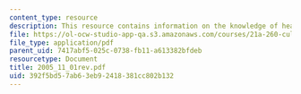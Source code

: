 ```yaml
---
content_type: resource
description: This resource contains information on the knowledge of healing.
file: https://ol-ocw-studio-app-qa.s3.amazonaws.com/courses/21a-260-culture-embodiment-and-the-senses-fall-2005/392f5bd57ab63eb92418381cc802b132_2005_11_01rev.pdf
file_type: application/pdf
parent_uid: 7417abf5-025c-0738-fb11-a613382bfdeb
resourcetype: Document
title: 2005_11_01rev.pdf
uid: 392f5bd5-7ab6-3eb9-2418-381cc802b132
---
```

